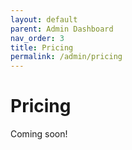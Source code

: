 ```yaml
---
layout: default
parent: Admin Dashboard
nav_order: 3
title: Pricing
permalink: /admin/pricing
---
```


# Pricing

Coming soon!
